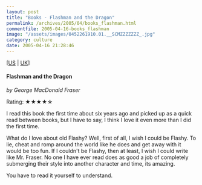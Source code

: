 ```yaml
---
layout: post
title: "Books - Flashman and the Dragon"
permalink: /archives/2005/04/books_flashman.html
commentfile: 2005-04-16-books_flashman
image: "/assets/images/0452261910.01.__SCMZZZZZZZ_.jpg"
category: culture
date: 2005-04-16 21:28:46
---
```


\[<a href="http://www.amazon.com/exec/obidos/tg/detail/-/0452261910/qid=1113674490" target="_blank">US</a> | <a href="[/assets/images/026-4300878-8787639](https://www.amazon.co.uk/exec/obidos/tg/detail/-/0452261910/qid=1113674490)" target="_blank">UK</a>\]

#### Flashman and the Dragon

_by George MacDonald Fraser_

Rating: ★★★★☆

I read this book the first time about six years ago and picked up as a quick read between books, but I have to say, I think I love it even more than I did the first time.

What do I love about old Flashy? Well, first of all, I wish I could be Flashy. To lie, cheat and romp around the world like he does and get away with it would be too fun. If I couldn't be Flashy, then at least, I wish I could write like Mr. Fraser. No one I have ever read does as good a job of completely submerging their style into another character and time, its amazing.

You have to read it yourself to understand.
